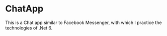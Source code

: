 # ChatApp

This is a Chat app similar to Facebook Messenger, with which I practice the technologies of .Net 6.
